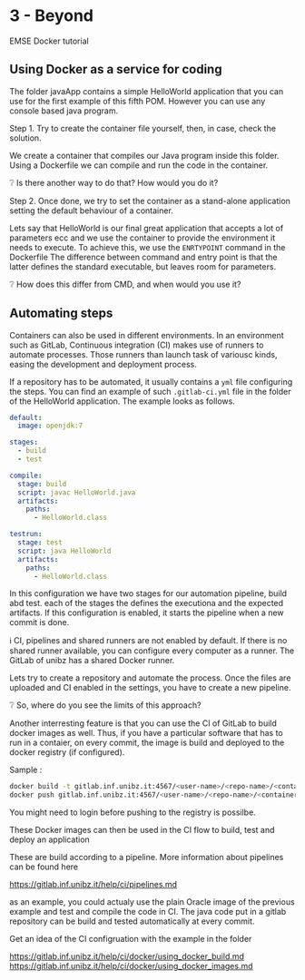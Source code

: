 # 3 - Beyond 
EMSE Docker tutorial

## Using Docker as a service for coding

The folder javaApp contains a simple HelloWorld application that you can use for the first example of this fifth POM. 
However you can use any console based java program. 

Step 1. Try to create the container file yourself, then, in case, check the solution.

We create a container that compiles our Java program inside this folder. Using a Dockerfile we can compile and run the code in the container.

:grey_question: Is there another way to do that? How would you do it? 

Step 2. Once done, we try to set the container as a stand-alone application setting the default behaviour of a container.

Lets say that HelloWorld is our final great application that accepts a lot of parameters ecc and we use the container to provide the environment it needs to execute. To achieve this, we use the `ENRTYPOINT` command in the Dockerfile
The difference between command and entry point is that the latter defines the standard executable, but leaves room for parameters.

:grey_question: How does this differ from CMD, and when would you use it?



## Automating steps

Containers can also be used in different environments. In an environment such as GitLab, Continuous integration (CI) makes use of runners to automate processes. Those runners than launch task of variousc kinds, easing the development and deployment process.

If a repository has to be automated, it usually contains a `yml` file configuring the steps. You can find an example of such `.gitlab-ci.yml` file in the folder of the HelloWorld application. The example looks as follows.

```yaml
default:
  image: openjdk:7

stages:
  - build
  - test

compile: 
  stage: build
  script: javac HelloWorld.java
  artifacts:
    paths:
      - HelloWorld.class

testrun:
  stage: test
  script: java HelloWorld
  artifacts:
    paths:
      - HelloWorld.class
```

In this configuration we have two stages for our automation pipeline, build abd test. each of the stages the defines the executiona and the expected artifacts.
If this configuration is enabled, it starts the pipeline when a new commit is done.

:information_source: CI, pipelines and shared runners are not enabled by default. If there is no shared runner available, you can configure every computer as a runner. The GitLab of unibz has a shared Docker runner. 

Lets try to create a repository and automate the process. Once the files are uploaded and CI enabled in the settings, you have to create a new pipeline.

:grey_question: So, where do you see the limits of this approach?

Another interresting feature is that you can use the CI of GitLab to build docker images as well. Thus, if you have a particular software that has to run in a contaier, on every commit, the image is build and deployed to the docker registry (if configured).






Sample :
```sh
docker build -t gitlab.inf.unibz.it:4567/<user-name>/<repo-name>/<container> .
docker push gitlab.inf.unibz.it:4567/<user-name>/<repo-name>/<container>
```

You might need to login before pushing to the registry is possilbe.

These Docker images can then be used in the CI flow to build, test and deploy an application


These are build according to a pipeline. More information about pipelines can be found here 

https://gitlab.inf.unibz.it/help/ci/pipelines.md

as an example, you could actualy use the plain Oracle image of the previous example and test and compile the code in CI.
The java code put in a gitlab repository can be build and tested automatically at every commit.

Get an idea of the CI configruation with the example in the folder

https://gitlab.inf.unibz.it/help/ci/docker/using_docker_build.md
https://gitlab.inf.unibz.it/help/ci/docker/using_docker_images.md

